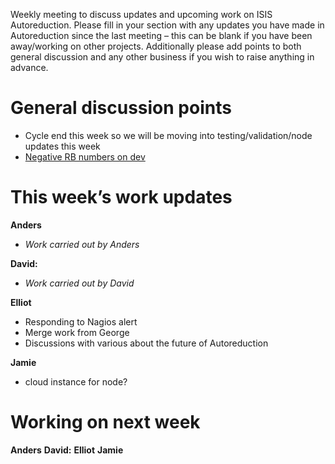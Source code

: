 Weekly meeting to discuss updates and upcoming work on ISIS Autoreduction.
Please fill in your section with any updates you have made in Autoreduction since the last meeting – this can be blank if you have been away/working on other projects. Additionally please add points to both general discussion and any other business if you wish to raise anything in advance. 

General discussion points
=========================
* Cycle end this week so we will be moving into testing/validation/node updates this week
* [Negative RB numbers on dev](https://github.com/ISISScientificComputing/autoreduce/issues/107)


This week’s work updates
========================

**Anders**
* *Work carried out by Anders* 

**David:**
* *Work carried out by David*

**Elliot**
* Responding to Nagios alert
* Merge work from George
* Discussions with various about the future of Autoreduction

**Jamie**
* cloud instance for node?

Working on next week
====================

**Anders**
**David:**
**Elliot**
**Jamie**
